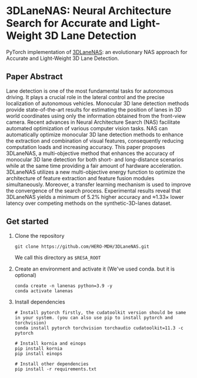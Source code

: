 # 3DLaneNAS: Neural Architecture Search for Accurate and Light-Weight 3D Lane Detection
PyTorch implementation of [3DLaneNAS](https://link.springer.com/chapter/10.1007/978-3-031-15919-0_34): an evolutionary NAS approach for Accurate and Light-Weight 3D Lane Detection.

## Paper Abstract
Lane detection is one of the most fundamental tasks for autonomous driving. It plays a crucial role in the lateral control and the precise localization of autonomous vehicles. Monocular 3D lane detection methods provide state-of-the-art results for estimating the position of lanes in 3D world coordinates using only the information obtained from the front-view camera. Recent advances in Neural Architecture Search (NAS) facilitate automated optimization of various computer vision tasks. NAS can automatically optimize monocular 3D lane detection methods to enhance the extraction and combination of visual features, consequently reducing computation loads and increasing accuracy. This paper proposes 3DLaneNAS, a multi-objective method that enhances the accuracy of monocular 3D lane detection for both short- and long-distance scenarios while at the same time providing a fair amount of hardware acceleration. 3DLaneNAS utilizes a new multi-objective energy function to optimize the architecture of feature extraction and feature fusion modules simultaneously. Moreover, a transfer learning mechanism is used to improve the convergence of the search process. Experimental results reveal that 3DLaneNAS yields a minimum of 5.2% higher accuracy and ≈1.33× lower latency over competing methods on the synthetic-3D-lanes dataset.

## Get started
1. Clone the repository
    ```
    git clone https://github.com/HERO-MDH/3DLaneNAS.git
    ```
    We call this directory as `$RESA_ROOT`

2. Create an environment and activate it (We've used conda. but it is optional)

    ```Shell
    conda create -n lanenas python=3.9 -y
    conda activate lanenas
    ```

3. Install dependencies

    ```Shell
    # Install pytorch firstly, the cudatoolkit version should be same in your system. (you can also use pip to install pytorch and torchvision)
    conda install pytorch torchvision torchaudio cudatoolkit=11.3 -c pytorch
      
    # Install kornia and einops
    pip install kornia
    pip install einops

    # Install other dependencies
    pip install -r requirements.txt
    ```
